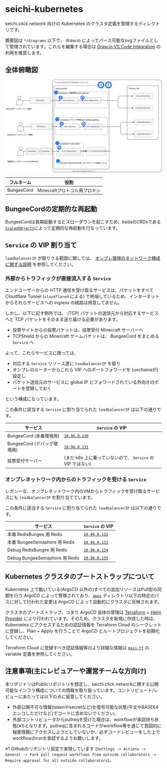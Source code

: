 # seichi-kubernetes

seichi.click network 向けの Kubernetes のクラスタ定義を管理するディレクトリです。

概要図は `*/diagrams` 以下で、 draw.io によってパース可能なsvgファイルとして管理されています。これらを編集する場合は [Draw.io VS Code Integration](https://github.com/hediet/vscode-drawio) の利用を推奨します。

## 全体俯瞰図

![概要図](./diagrams/seichi-network-infrastructure.drawio.svg)

| フルネーム  | 役割                                                                           | 
| ----------- | ------------------------------------------------------------------------------ | 
|  BungeeCord | Minecraftプロトコル用プロキシ                                                  | 

## BungeeCordの定期的な再起動

BungeeCordは長期起動するとスローダウンを起こすため、kedaのCRDsである[`ScaledObjects`](./app-templates/minecraft-gateway-bungeecord/scaledobject.yaml)によって定期的な再起動を行なっています。

## `Service` の VIP 割り当て

`loadbalancerIP` が取りうる範囲に関しては、 [オンプレ環境のネットワーク構成に関する説明](https://github.com/GiganticMinecraft/seichi_infra/tree/83e996ec845ea2cd73d9cea391cd02a03435dbd8/seichi-onp-k8s/cluster-boot-up#%E3%83%8D%E3%83%83%E3%83%88%E3%83%AF%E3%83%BC%E3%82%AF) を参照してください。

### 外部からトラフィックが直接流入する `Service`

エンドユーザーからの HTTP 通信を受け取るサービスは、パケットをすべて Cloudflare Tunnel (`cloudflared` による) で終端しているため、インターネットからそれらサービスへの ingress の経路は用意してません。

しかし、以下に記す例外では、 (TCP) パケットの送信元から対応するサービスへと
TCP パケットをそのまま送り届ける必要があります。

 - 投票サイトからの投票パケットは、投票受付 Minecraft サーバーへ
 - TCPShield からの Minecraft ゲームパケットは、 BungeeCord をまとめる `Service` へ

よって、これらサービスに限っては、

 - 対応する `Service` リソース達に `loadbalancerIP` を振り
 - オンプレのルーターからこれら VIP へのポートフォワードを (unchamaが) 設定し
 - パケット送信元のサービスに global IP とフォワードされている外向きのポートを登録しておく
 
という構成になっています。

この条件に該当する `Service` に割り当てられた `loadbalancerIP` は以下の通りです。

| サービス                     | `Service` の VIP                                            | 
| ---------------------------- | ----------------------------------------------------------- | 
|  BungeeCord (本番環境用)     | [`10.96.0.130`](https://github.com/GiganticMinecraft/seichi_infra/blob/83e996ec845ea2cd73d9cea391cd02a03435dbd8/seichi-onp-k8s/manifests/seichi-kubernetes/apps/seichi-gateway/bungeecord/service-bungeecord-loadbalancer.yaml#L8) | 
|  BungeeCord (デバッグ環境用) | [`10.96.0.131`](https://github.com/GiganticMinecraft/seichi_infra/blob/83e996ec845ea2cd73d9cea391cd02a03435dbd8/seichi-onp-k8s/manifests/seichi-kubernetes/apps/seichi-debug-gateway/bungeecord/service-bungeecord-loadbalancer.yaml#L8) | 
|  投票受付サーバー            | (まだ k8s 上に乗っていないので、 `Service` の VIP ではない) |

### オンプレネットワーク内からのトラフィックを受ける `Service`

レガシーな、オンプレネットワーク内のVMからトラフィックを受け取るサービスにも `loadbalancerIP` を割り当てています。

この条件に該当する `Service` に割り当てられた `loadbalancerIP` は以下の通りです。

| サービス                       | `Service` の VIP                                            | 
| ------------------------------ | ----------------------------------------------------------- | 
| 本番 RedisBungee 用 Redis      | [`10.96.0.132`](https://github.com/GiganticMinecraft/seichi_infra/blob/fc00e4f9b755798ed2fcd80c76b68dac49c3dc16/seichi-onp-k8s/manifests/seichi-kubernetes/apps/seichi-minecraft/redisbungee-redis.yaml#L24) |
| 本番 BungeeSemaphore 用 Redis  | [`10.96.0.133`](https://github.com/GiganticMinecraft/seichi_infra/blob/fc00e4f9b755798ed2fcd80c76b68dac49c3dc16/seichi-onp-k8s/manifests/seichi-kubernetes/apps/seichi-minecraft/bungeesemaphore-redis.yaml#L24) |
| Debug RedisBungee 用 Redis     | [`10.96.0.134`](https://github.com/GiganticMinecraft/seichi_infra/blob/fc00e4f9b755798ed2fcd80c76b68dac49c3dc16/seichi-onp-k8s/manifests/seichi-kubernetes/apps/seichi-debug-minecraft/redisbungee-redis.yaml#L24) |
| Debug BungeeSemaphore 用 Redis | [`10.96.0.135`](https://github.com/GiganticMinecraft/seichi_infra/blob/fc00e4f9b755798ed2fcd80c76b68dac49c3dc16/seichi-onp-k8s/manifests/seichi-kubernetes/apps/seichi-debug-minecraft/bungeesemaphore-redis.yaml#L24) |


## Kubernetes クラスタのブートストラップについて

Kubernetes 上で動いている(ArgoCD 以外の)すべての追加リソースはPull型の同期を行う ArgoCD によって管理されており、[`apps`](./apps/) ディレクトリ以下の特定のパスに対して行われた変更は ArgoCD によって自動的にクラスタに反映されます。

クラスタのブートストラップ、つまり ArgoCD 自体の管理は [Terraform](../../../terraform/) + [Helm Provider](https://registry.terraform.io/providers/hashicorp/helm/latest/docs) により行われています。そのため、クラスタを新規に作成した時は、Kubernetes にアクセスするための認証情報を Terraform Cloud のシークレットに登録し、Plan + Apply を行うことで ArgoCD とルートプロジェクトを初期化してください。

Terraform Cloud に登録すべき認証情報等のより詳細な情報は [`main.tf`](../../../terraform/main.tf) の variable 定義を参照してください。

## 注意事項(主にレビュアーや運営チームな方向け)
本リポジトリはPublicリポジトリを想定し、seichi.click networkに関する公開可能なインフラ構成についての情報を取り扱っています。コントリビュート/レビューにあたっては以下の点に留意してください。

  - 外部公開不可な情報(tokenやsecretなど)を復号可能な状態(平文やBASE64エンコしただけなど)でコードに含めないでください。
  - 外部コントリビュータからpullreqを受けた場合は、workflowが承認待ち状態(※1)となります。pullreqに含まれるコードがworkflow等を通じて意図的に秘匿情報にアクセスしようとしていないか、必ずコードレビューをした上でworkflowのrunを承認するようお願いします。

※1 Githubのリポジトリ設定で実現しています (`Settings -> Actions -> General -> Fork pull request workflows from outside collaborators -> Require approval for all outside collaborators`)。
